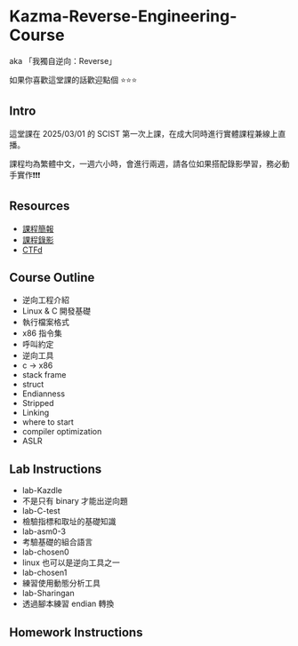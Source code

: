 # Kazma-Reverse-Engineering-Course
aka 「我獨自逆向：Reverse」

如果你喜歡這堂課的話歡迎點個 ⭐️⭐️⭐️

## Intro
這堂課在 2025/03/01 的 SCIST 第一次上課，在成大同時進行實體課程兼線上直播。 

課程均為繁體中文，一週六小時，會進行兩週，請各位如果搭配錄影學習，務必動手實作❗️❗️❗️

## Resources
- [課程簡報](https://docs.google.com/presentation/d/1rkl27CA_TxjonKm0oS7LYui6ryPNK7bPPjITfA_HNEs/edit?usp=sharing)
- [課程錄影]()
- [CTFd](https://class.nckuctf.org/)

## Course Outline
- 逆向工程介紹
- Linux & C 開發基礎
- 執行檔案格式
- x86 指令集
- 呼叫約定
- 逆向工具
- c -> x86
- stack frame
- struct 
- Endianness
- Stripped
- Linking
- where to start 
- compiler optimization
- ASLR
 
## Lab Instructions
- lab-Kazdle
 - 不是只有 binary 才能出逆向題
- lab-C-test
 - 檢驗指標和取址的基礎知識
- lab-asm0-3
 - 考驗基礎的組合語言
- lab-chosen0
 - linux 也可以是逆向工具之一  
- lab-chosen1
 - 練習使用動態分析工具
- lab-Sharingan
 - 透過腳本練習 endian 轉換 

## Homework Instructions
